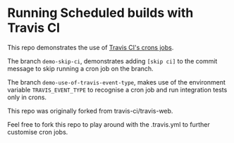 # Running Scheduled builds with Travis CI
This repo demonstrates the use of [Travis CI's crons jobs](https://docs.travis-ci.com/user/cron-jobs).

The branch `demo-skip-ci`, demonstrates adding `[skip ci]` to the commit message to skip running a cron job on the branch.

The branch `demo-use-of-travis-event-type`, makes use of the environment variable `TRAVIS_EVENT_TYPE` to recognise a cron job and run integration tests only in crons.

This repo was originally forked from travis-ci/travis-web.

Feel free to fork this repo to play around with the .travis.yml to further customise cron jobs.

